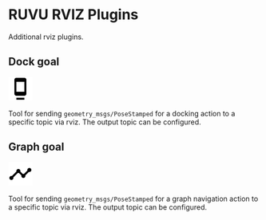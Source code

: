 # RUVU RVIZ Plugins

Additional rviz plugins.

## Dock goal

![DockGoal](icons/classes/DockGoal.png)

Tool for sending `geometry_msgs/PoseStamped` for a docking action to a specific topic via rviz. The output topic can be configured.

## Graph goal

![GraphGoal](icons/classes/GraphGoal.png)

Tool for sending `geometry_msgs/PoseStamped` for a graph navigation action to a specific topic via rviz. The output topic can be configured.
